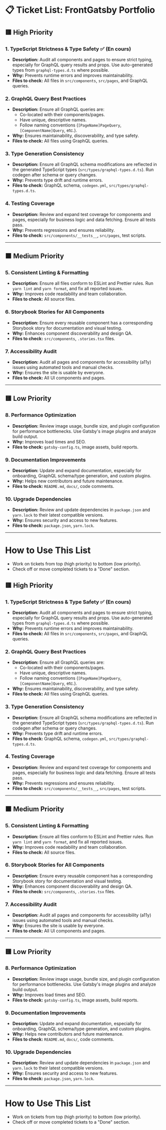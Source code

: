 # 📋 Ticket List: FrontGatsby Portfolio

## 🟥 High Priority

### 1. TypeScript Strictness & Type Safety ✅ (En cours)

- **Description:** Audit all components and pages to ensure strict typing, especially for GraphQL query results and props. Use auto-generated types from `graphql-types.d.ts` where possible.
- **Why:** Prevents runtime errors and improves maintainability.
- **Files to check:** All files in `src/components`, `src/pages`, and GraphQL queries.

### 2. GraphQL Query Best Practices

- **Description:** Ensure all GraphQL queries are:
  - Co-located with their components/pages.
  - Have unique, descriptive names.
  - Follow naming conventions (`[PageName]PageQuery`, `[ComponentName]Query`, etc.).
- **Why:** Ensures maintainability, discoverability, and type safety.
- **Files to check:** All files using GraphQL queries.

### 3. Type Generation Consistency

- **Description:** Ensure all GraphQL schema modifications are reflected in the generated TypeScript types (`src/types/graphql-types.d.ts`). Run codegen after schema or query changes.
- **Why:** Prevents type drift and runtime errors.
- **Files to check:** GraphQL schema, `codegen.yml`, `src/types/graphql-types.d.ts`.

### 4. Testing Coverage

- **Description:** Review and expand test coverage for components and pages, especially for business logic and data fetching. Ensure all tests pass.
- **Why:** Prevents regressions and ensures reliability.
- **Files to check:** `src/components/__tests__`, `src/pages`, test scripts.

---

## 🟧 Medium Priority

### 5. Consistent Linting & Formatting

- **Description:** Ensure all files conform to ESLint and Prettier rules. Run `yarn lint` and `yarn format`, and fix all reported issues.
- **Why:** Improves code readability and team collaboration.
- **Files to check:** All source files.

### 6. Storybook Stories for All Components

- **Description:** Ensure every reusable component has a corresponding Storybook story for documentation and visual testing.
- **Why:** Enhances component discoverability and design QA.
- **Files to check:** `src/components`, `.stories.tsx` files.

### 7. Accessibility Audit

- **Description:** Audit all pages and components for accessibility (a11y) issues using automated tools and manual checks.
- **Why:** Ensures the site is usable by everyone.
- **Files to check:** All UI components and pages.

---

## 🟨 Low Priority

### 8. Performance Optimization

- **Description:** Review image usage, bundle size, and plugin configuration for performance bottlenecks. Use Gatsby's image plugins and analyze build output.
- **Why:** Improves load times and SEO.
- **Files to check:** `gatsby-config.ts`, image assets, build reports.

### 9. Documentation Improvements

- **Description:** Update and expand documentation, especially for onboarding, GraphQL schema/type generation, and custom plugins.
- **Why:** Helps new contributors and future maintenance.
- **Files to check:** `README.md`, `docs/`, code comments.

### 10. Upgrade Dependencies

- **Description:** Review and update dependencies in `package.json` and `yarn.lock` to their latest compatible versions.
- **Why:** Ensures security and access to new features.
- **Files to check:** `package.json`, `yarn.lock`.

---

# How to Use This List

- Work on tickets from top (high priority) to bottom (low priority).
- Check off or move completed tickets to a "Done" section.

## 🟥 High Priority

### 1. TypeScript Strictness & Type Safety ✅ (En cours)

- **Description:** Audit all components and pages to ensure strict typing, especially for GraphQL query results and props. Use auto-generated types from `graphql-types.d.ts` where possible.
- **Why:** Prevents runtime errors and improves maintainability.
- **Files to check:** All files in `src/components`, `src/pages`, and GraphQL queries.

### 2. GraphQL Query Best Practices

- **Description:** Ensure all GraphQL queries are:
  - Co-located with their components/pages.
  - Have unique, descriptive names.
  - Follow naming conventions (`[PageName]PageQuery`, `[ComponentName]Query`, etc.).
- **Why:** Ensures maintainability, discoverability, and type safety.
- **Files to check:** All files using GraphQL queries.

### 3. Type Generation Consistency

- **Description:** Ensure all GraphQL schema modifications are reflected in the generated TypeScript types (`src/types/graphql-types.d.ts`). Run codegen after schema or query changes.
- **Why:** Prevents type drift and runtime errors.
- **Files to check:** GraphQL schema, `codegen.yml`, `src/types/graphql-types.d.ts`.

### 4. Testing Coverage

- **Description:** Review and expand test coverage for components and pages, especially for business logic and data fetching. Ensure all tests pass.
- **Why:** Prevents regressions and ensures reliability.
- **Files to check:** `src/components/__tests__`, `src/pages`, test scripts.

---

## 🟧 Medium Priority

### 5. Consistent Linting & Formatting

- **Description:** Ensure all files conform to ESLint and Prettier rules. Run `yarn lint` and `yarn format`, and fix all reported issues.
- **Why:** Improves code readability and team collaboration.
- **Files to check:** All source files.

### 6. Storybook Stories for All Components

- **Description:** Ensure every reusable component has a corresponding Storybook story for documentation and visual testing.
- **Why:** Enhances component discoverability and design QA.
- **Files to check:** `src/components`, `.stories.tsx` files.

### 7. Accessibility Audit

- **Description:** Audit all pages and components for accessibility (a11y) issues using automated tools and manual checks.
- **Why:** Ensures the site is usable by everyone.
- **Files to check:** All UI components and pages.

---

## 🟨 Low Priority

### 8. Performance Optimization

- **Description:** Review image usage, bundle size, and plugin configuration for performance bottlenecks. Use Gatsby's image plugins and analyze build output.
- **Why:** Improves load times and SEO.
- **Files to check:** `gatsby-config.ts`, image assets, build reports.

### 9. Documentation Improvements

- **Description:** Update and expand documentation, especially for onboarding, GraphQL schema/type generation, and custom plugins.
- **Why:** Helps new contributors and future maintenance.
- **Files to check:** `README.md`, `docs/`, code comments.

### 10. Upgrade Dependencies

- **Description:** Review and update dependencies in `package.json` and `yarn.lock` to their latest compatible versions.
- **Why:** Ensures security and access to new features.
- **Files to check:** `package.json`, `yarn.lock`.

---

# How to Use This List

- Work on tickets from top (high priority) to bottom (low priority).
- Check off or move completed tickets to a "Done" section.
